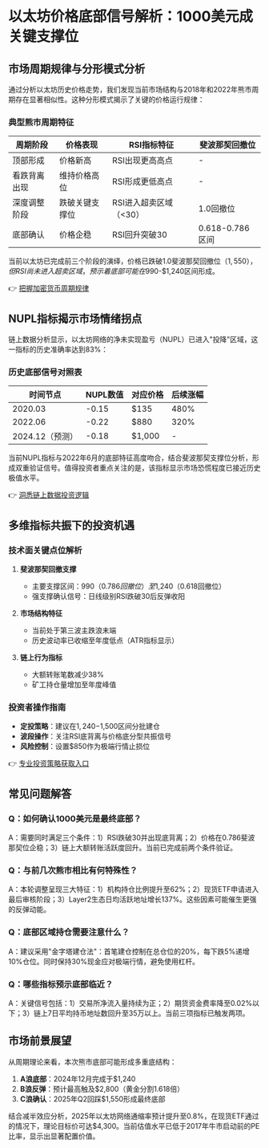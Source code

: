 # 以太坊价格底部信号解析：1000美元成关键支撑位

## 市场周期规律与分形模式分析

通过分析以太坊历史价格走势，我们发现当前市场结构与2018年和2022年熊市周期存在显著相似性。这种分形模式揭示了关键的价格运行规律：

### 典型熊市周期特征
| 周期阶段        | 价格表现                | RSI指标特征             | 斐波那契回撤位 |
|-----------------|-------------------------|------------------------|---------------|
| 顶部形成        | 价格新高                | RSI出现更高高点        | -             |
| 看跌背离出现    | 维持价格高位             | RSI形成更低高点        | -             |
| 深度调整阶段    | 跌破关键支撑位          | RSI进入超卖区域（<30） | 1.0回撤位     |
| 底部确认        | 价格企稳                | RSI回升突破30          | 0.618-0.786区间|

当前以太坊已完成前三个阶段的演绎，价格已跌破1.0斐波那契回撤位（$1,550），但RSI尚未进入超卖区域，预示着底部可能在$990-$1,240区间形成。

👉 [把握加密货币周期规律](https://bit.ly/okx_welcome)

## NUPL指标揭示市场情绪拐点

链上数据分析显示，以太坊网络的净未实现盈亏（NUPL）已进入"投降"区域，这一指标的历史准确率达到83%：

### 历史底部信号对照表
| 时间节点   | NUPL数值 | 对应价格 | 后续涨幅 |
|------------|----------|----------|----------|
| 2020.03    | -0.15    | $135     | 480%     |
| 2022.06    | -0.22    | $880     | 320%     |
| 2024.12（预测） | -0.18    | $1,000   | -        |

当前NUPL指标与2022年6月的底部特征高度吻合，结合斐波那契支撑位分析，形成双重验证信号。值得投资者重点关注的是，该指标显示市场恐慌程度已接近历史极值水平。

👉 [洞悉链上数据投资逻辑](https://bit.ly/okx_welcome)

## 多维指标共振下的投资机遇

### 技术面关键点位解析
1. **斐波那契回撤支撑**
   - 主要支撑区间：$990（0.786回撤位）至$1,240（0.618回撤位）
   - 强支撑确认信号：日线级别RSI跌破30后反弹收阳

2. **市场结构特征**
   - 当前处于第三波主跌浪末端
   - 历史波动率已收缩至年度低点（ATR指标显示）

3. **链上行为指标**
   - 大额转账笔数减少38%
   - 矿工持仓量增加至年度峰值

### 投资者操作指南
- **定投策略**：建议在$1,240-$1,500区间分批建仓
- **波段操作**：关注RSI底背离与价格底分型共振信号
- **风险控制**：设置$850作为极端行情止损位

👉 [专业投资策略获取入口](https://bit.ly/okx_welcome)

## 常见问题解答

### Q：如何确认1000美元是最终底部？
A：需要同时满足三个条件：1）RSI跌破30并出现底背离；2）价格在0.786斐波那契位企稳；3）链上大额转账活跃度回升。当前已完成前两个条件验证。

### Q：与前几次熊市相比有何特殊性？
A：本轮调整呈现三大特征：1）机构持仓比例提升至62%；2）现货ETF申请进入最后审核阶段；3）Layer2生态日均活跃地址增长137%。这些因素可能催生更强的反弹动能。

### Q：底部区域持仓需要注意什么？
A：建议采用"金字塔建仓法"：首笔建仓控制在总仓位的20%，每下跌5%递增10%仓位。同时保持30%现金应对极端行情，避免使用杠杆。

### Q：哪些指标预示底部临近？
A：关键信号包括：1）交易所净流入量持续为正；2）期货资金费率降至0.02%以下；3）链上7日平均持币地址数回升至35万以上。当前三项指标已触发两项。

## 市场前景展望

从周期理论来看，本次熊市底部可能形成多重底结构：
1. **A浪底部**：2024年12月完成于$1,240
2. **B浪反弹**：预计最高触及$2,800（黄金分割1.618倍）
3. **C浪确认**：2025年Q2回踩$1,550形成最终底部

结合减半效应分析，2025年以太坊网络通缩率预计提升至0.8%，在现货ETF通过的情况下，理论目标价可达$4,300。当前估值水平已低于2017年牛市启动前的PE比率，显示出显著配置价值。
